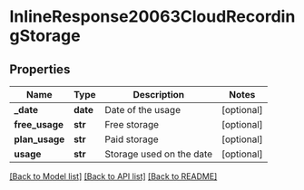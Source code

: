 # InlineResponse20063CloudRecordingStorage

## Properties
Name | Type | Description | Notes
------------ | ------------- | ------------- | -------------
**_date** | **date** | Date of the usage | [optional] 
**free_usage** | **str** | Free storage | [optional] 
**plan_usage** | **str** | Paid storage | [optional] 
**usage** | **str** | Storage used on the date | [optional] 

[[Back to Model list]](../README.md#documentation-for-models) [[Back to API list]](../README.md#documentation-for-api-endpoints) [[Back to README]](../README.md)

